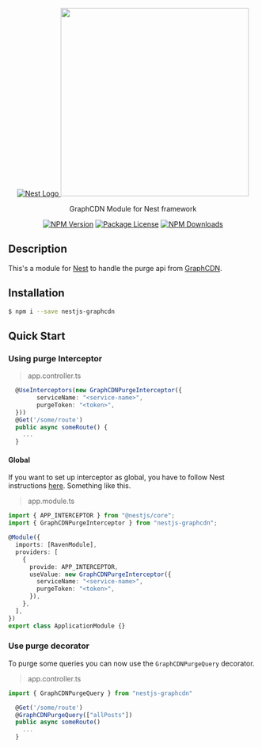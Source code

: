 <p align="center">
  <a href="https://nestjs.com/" target="blank"><img src="https://kamilmysliwiec.com/public/nest-logo.png#1" alt="Nest Logo" />   </a>
  <a href="https://graphcdn.io" target="_blank"><img src="https://lever-client-logos.s3.us-west-2.amazonaws.com/1edec3d1-1149-485d-8a88-8c897c5c84ca-1624441726076.png" width="380"></a>
</p>

<p align="center">GraphCDN Module for Nest framework</p>

<p align="center">
<a href="https://www.npmjs.com/package/nestjs-graphcdn"><img src="https://img.shields.io/npm/v/nestjs-graphcdn.svg" alt="NPM Version" /></a>
<a href="https://www.npmjs.com/package/nestjs-graphcdn"><img src="https://img.shields.io/npm/l/nestjs-graphcdn.svg" alt="Package License" /></a>
<a href="https://www.npmjs.com/package/nestjs-graphcdn"><img src="https://img.shields.io/npm/dm/nestjs-graphcdn.svg" alt="NPM Downloads" /></a>
</p>

## Description

This's a module for [Nest](https://github.com/nestjs/nest) to handle the purge api from [GraphCDN](https://graphcdn.io/).

## Installation

```bash
$ npm i --save nestjs-graphcdn
```

## Quick Start

### Using purge Interceptor

> app.controller.ts

```ts
  @UseInterceptors(new GraphCDNPurgeInterceptor({
        serviceName: "<service-name>",
        purgeToken: "<token>",
  }))
  @Get('/some/route')
  public async someRoute() {
    ...
  }
```

#### Global

If you want to set up interceptor as global, you have to follow Nest
instructions [here](https://docs.nestjs.com/interceptors). Something like
this.

> app.module.ts

```ts
import { APP_INTERCEPTOR } from "@nestjs/core";
import { GraphCDNPurgeInterceptor } from "nestjs-graphcdn";

@Module({
  imports: [RavenModule],
  providers: [
    {
      provide: APP_INTERCEPTOR,
      useValue: new GraphCDNPurgeInterceptor({
        serviceName: "<service-name>",
        purgeToken: "<token>",
      }),
    },
  ],
})
export class ApplicationModule {}
```

### Use purge decorator

To purge some queries you can now use the `GraphCDNPurgeQuery` decorator.

> app.controller.ts

```ts
import { GraphCDNPurgeQuery } from "nestjs-graphcdn"

  @Get('/some/route')
  @GraphCDNPurgeQuery(["allPosts"])
  public async someRoute()
    ...
  }
```
